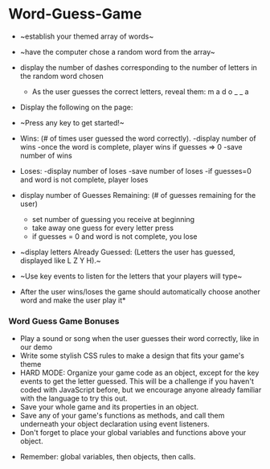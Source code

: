 # Word-Guess-Game


* ~establish your themed array of words~
* ~have the computer chose a random word from the array~
* display the number of dashes corresponding to the number of letters in the random word chosen
  - As the user guesses the correct letters, reveal them: m a d o _  _ a

* Display the following on the page:

* ~Press any key to get started!~
* Wins: (# of times user guessed the word correctly).
  -display number of wins
  -once the word is complete, player wins if guesses => 0
  -save number of wins
* Loses: 
   -display number of loses
   -save number of loses
   -if guesses=0 and word is not complete, player loses

* display number of Guesses Remaining: (# of guesses remaining for the user)
  - set number of guessing you receive at beginning
  - take away one guess for every letter press
  - if guesses = 0 and word is not complete, you lose
  
* ~display letters Already Guessed: (Letters the user has guessed, displayed like L Z Y H).~

* ~Use key events to listen for the letters that your players will type~

* After the user wins/loses the game should automatically choose another word and make the user play it* 



### Word Guess Game Bonuses
* Play a sound or song when the user guesses their word correctly, like in our demo
* Write some stylish CSS rules to make a design that fits your game's theme
* HARD MODE: Organize your game code as an object, except for the key events to get the letter guessed. This will be a challenge if you haven't coded with JavaScript before, but we encourage anyone already familiar with the language to try this out.
* Save your whole game and its properties in an object.
* Save any of your game's functions as methods, and call them underneath your object declaration using event listeners.
* Don't forget to place your global variables and functions above your object.

- Remember: global variables, then objects, then calls.



